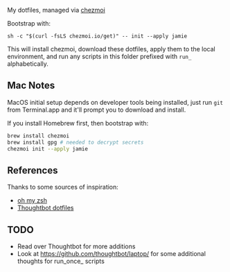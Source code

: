 My dotfiles, managed via [chezmoi](https://www.chezmoi.io)

Bootstrap with:

```
sh -c "$(curl -fsLS chezmoi.io/get)" -- init --apply jamie
```

This will install chezmoi, download these dotfiles, apply them to the local environment, and run any scripts in this folder prefixed with `run_` alphabetically.

## Mac Notes

MacOS initial setup depends on developer tools being installed, just run `git` from Terminal.app and it'll prompt you to download and install.

If you install Homebrew first, then bootstrap with:

```sh
brew install chezmoi
brew install gpg # needed to decrypt secrets
chezmoi init --apply jamie
```

## References

Thanks to some sources of inspiration:
- [oh my zsh](https://github.com/ohmyzsh/ohmyzsh/)
- [Thoughtbot dotfiles](https://github.com/thoughtbot/dotfiles)

## TODO

- Read over Thoughtbot for more additions
- Look at https://github.com/thoughtbot/laptop/ for some additional thoughts for run_once_ scripts
